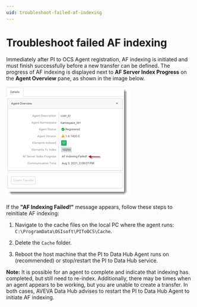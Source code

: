 ```yaml
---
uid: troubleshoot-failed-af-indexing
---
```


# Troubleshoot failed AF indexing

Immediately after PI to OCS Agent registration, AF indexing is initiated and must finish successfully before a new transfer can be defined. The progress of AF indexing is displayed next to **AF Server Index Progress** on the **Agent Overview** pane, as shown in the image below.

![  ](../../images/failed-af-indexing.png)

If the  **"AF Indexing Failed!"** message appears, follow these steps to reinitiate AF indexing:

1. Navigate to the cache files on the local PC where the agent runs: `C:\ProgramData\OSIsoft\PIToOCS\Cache`.

1. Delete the `Cache` folder. 
 
1. Reboot the host machine that the PI to Data Hub Agent runs on (recommended) or stop/restart the PI to Data Hub service.

**Note:** It is possible for an agent to complete and indicate that indexing has completed, but still need to re-index.  Additionally, there may be times when an agent appears to be working, but you are unable to create a transfer. In both cases, AVEVA Data Hub advises to restart the PI to Data Hub Agent to initiate AF indexing.
